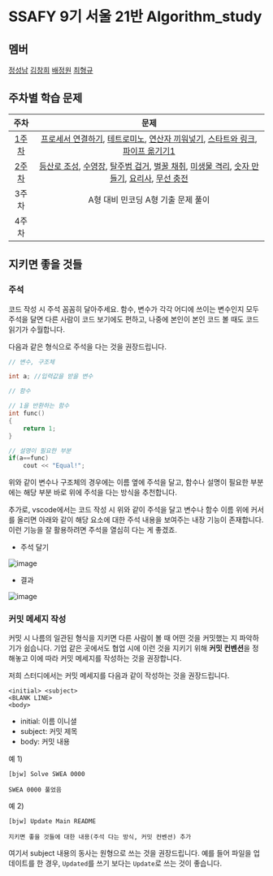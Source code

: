 # SSAFY 9기 서울 21반 Algorithm_study

## 멤버

[정성남](https://github.com/jseongnam)
[김창희](https://github.com/changkim1)
[배정원](https://github.com/Baejw0111)
[최형규](https://github.com/ChoiHyeongGyu)

## 주차별 학습 문제

|주차|문제|
|:---:|:---:|
|[1주차](https://github.com/changkim1/algorithm_study/tree/main/week1)|[프로세서 연결하기](https://swexpertacademy.com/main/code/problem/problemDetail.do?contestProbId=AV4suNtaXFEDFAUf&&), [테트로미노](https://www.acmicpc.net/problem/14500), [연산자 끼워넣기](https://www.acmicpc.net/problem/14888), [스타트와 링크](https://www.acmicpc.net/problem/14889), [파이프 옮기기1](https://www.acmicpc.net/problem/17070)|
|[2주차](https://github.com/changkim1/algorithm_study/tree/main/week2)|[등산로 조성](https://swexpertacademy.com/main/code/problem/problemDetail.do?contestProbId=AV5PoOKKAPIDFAUq), [수영장](https://swexpertacademy.com/main/code/problem/problemDetail.do?contestProbId=AV5PpFQaAQMDFAUq), [탈주범 검거](https://swexpertacademy.com/main/code/problem/problemDetail.do?contestProbId=AV5PpLlKAQ4DFAUq), [벌꿀 채취](https://swexpertacademy.com/main/code/problem/problemDetail.do?contestProbId=AV5V4A46AdIDFAWu), [미생물 격리](https://swexpertacademy.com/main/code/problem/problemDetail.do?contestProbId=AV597vbqAH0DFAVl), [숫자 만들기](https://swexpertacademy.com/main/code/problem/problemDetail.do?contestProbId=AWIeRZV6kBUDFAVH), [요리사](https://swexpertacademy.com/main/code/problem/problemDetail.do?contestProbId=AWIeUtVakTMDFAVH), [무선 충전](https://swexpertacademy.com/main/code/problem/problemDetail.do?contestProbId=AWXRDL1aeugDFAUo)|
|3주차| A형 대비 민코딩 A형 기출 문제 풀이 |
|4주차||

## 지키면 좋을 것들

### 주석

코드 작성 시 주석 꼼꼼히 달아주세요.
함수, 변수가 각각 어디에 쓰이는 변수인지 모두 주석을 달면 다른 사람이 코드 보기에도 편하고, 나중에 본인이 본인 코드 볼 때도 코드 읽기가 수월합니다.

다음과 같은 형식으로 주석을 다는 것을 권장드립니다.

```cpp
// 변수, 구조체

int a; //입력값을 받을 변수

// 함수

// 1을 반환하는 함수
int func()
{
    return 1;
}

// 설명이 필요한 부분
if(a==func)
    cout << "Equal!";
```
위와 같이 변수나 구조체의 경우에는 이름 옆에 주석을 달고, 함수나 설명이 필요한 부분에는 해당 부분 바로 위에 주석을 다는 방식을 추천합니다.

추가로, vscode에서는 코드 작성 시 위와 같이 주석을 달고 변수나 함수 이름 위에 커서를 올리면 아래와 같이 해당 요소에 대한 주석 내용을 보여주는 내장 기능이 존재합니다.
이런 기능을 잘 활용하려면 주석을 열심히 다는 게 좋겠죠.

- 주석 달기

![image](https://user-images.githubusercontent.com/87963766/219994888-0ce36b85-0a16-456f-ab21-4fa6754b0eb6.png)

- 결과

![image](https://user-images.githubusercontent.com/87963766/219995054-1580e604-6a59-4a7d-92f4-afe09ebcc755.png)


### 커밋 메세지 작성

커밋 시 나름의 일관된 형식을 지키면 다른 사람이 볼 때 어떤 것을 커밋했는 지 파악하기가 쉽습니다.
기업 같은 곳에서도 협업 시에 이런 것을 지키기 위해 **커밋 컨벤션**을 정해놓고 이에 따라 커밋 메세지를 작성하는 것을 권장합니다.

저희 스터디에서는 커밋 메세지를 다음과 같이 작성하는 것을 권장드립니다.

```
<initial> <subject>
<BLANK LINE>
<body>
```

- initial: 이름 이니셜
- subject: 커밋 제목
- body: 커밋 내용

예 1)
```
[bjw] Solve SWEA 0000

SWEA 0000 풀었음
```

예 2)
```
[bjw] Update Main README

지키면 좋을 것들에 대한 내용(주석 다는 방식, 커밋 컨벤션) 추가
```

여기서 subject 내용의 동사는 원형으로 쓰는 것을 권장드립니다.
예를 들어 파일을 업데이트를 한 경우, `Updated`를 쓰기 보다는 `Update`로 쓰는 것이 좋습니다.